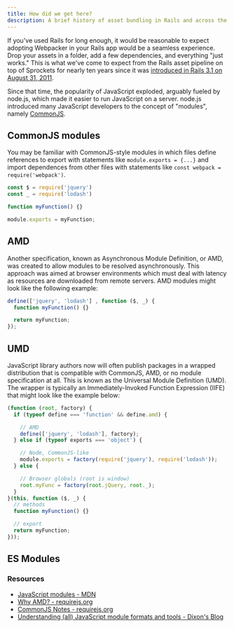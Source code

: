 ```yaml
---
title: How did we get here?
description: A brief history of asset bundling in Rails and across the JavaScript ecosystem
---
```


If you've used Rails for long enough, it would be reasonable to expect adopting Webpacker in your Rails app would be a seamless experience. Drop your assets in a folder, add a few dependencies, and everything "just works." This is what we've come to expect from the Rails asset pipeline on top of Sprockets for nearly ten years since it was [introduced in Rails 3.1 on August 31, 2011](https://weblog.rubyonrails.org/2011/8/31/rails-3-1-0-has-been-released/).

Since that time, the popularity of JavaScript exploded, arguably fueled by node.js, which made it easier to run JavaScript on a server. node.js introduced many JavaScript developers to the concept of "modules", namely [CommonJS](http://www.commonjs.org/).

## CommonJS modules

You may be familiar with CommonJS-style modules in which files define references to export with statements like `module.exports = {...}` and import dependences from other files with statements like `const webpack = require('webpack')`.

```js
const $ = require('jquery')
const _ = require('lodash')

function myFunction() {}

module.exports = myFunction;
```

## AMD

Another specification, known as Asynchronous Module Definition, or AMD, was created to allow modules to be resolved asynchronously. This approach was aimed at browser environments which must deal with latency as resources are downloaded from remote servers. AMD modules might look like the following example:

```js
define(['jquery', 'lodash'] , function ($, _) {
  function myFunction() {}

  return myFunction;
});
```

## UMD

JavaScript library authors now will often publish packages in a wrapped distribution that is compatible with CommonJS, AMD, or no module specification at all. This is known as the Universal Module Definition (UMD). The wrapper is typically an Immediately-Invoked Function Expression (IIFE) that might look like the example below:

```js
(function (root, factory) {
  if (typeof define === 'function' && define.amd) {

    // AMD
    define(['jquery', 'lodash'], factory);
  } else if (typeof exports === 'object') {

    // Node, CommonJS-like
    module.exports = factory(require('jquery'), require('lodash'));
  } else {

    // Browser globals (root is window)
    root.myFunc = factory(root.jQuery, root._);
  }
}(this, function ($, _) {
  // methods
  function myFunction() {}

  // export
  return myFunction;
}));
```

## ES Modules



### Resources

* [JavaScript modules - MDN](https://developer.mozilla.org/en-US/docs/Web/JavaScript/Guide/Modules)
* [Why AMD? - requirejs.org](https://requirejs.org/docs/whyamd.html)
* [CommonJS Notes - requirejs.org](https://requirejs.org/docs/commonjs.html)
* [Understanding (all) JavaScript module formats and tools - Dixon's Blog](https://weblogs.asp.net/dixin/understanding-all-javascript-module-formats-and-tools#umd-module-universal-module-definition-or-umdjs-module)
